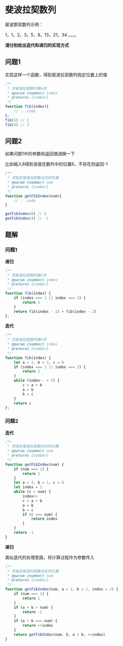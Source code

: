 # 斐波拉契数列

斐波那契数列示例： 

1，1，2，3，5，8，13，21，34 。。。。

**请分别给出迭代和递归的实现方式**

## 问题1
实现这样一个函数，得到斐波拉契数列指定位置上的值

```js
/**
 * 求斐波拉契数列第n项
 * @param {number} index 
 * @returns {number}
 */
function fib(index){
    // ...code
};
fib(1) // 1
fib(4) // 3
```

## 问题2
如果问题1中的参数和返回值调换一下

比如输入8得到该值在数列中的位置6，不存在则返回-1

```js
/**
 * 求指定斐波拉契数对应的位置
 * @param {number} num 
 * @returns {number}
 */
function getFibIndex(num){
    // ...code
}

getFibIndex(8) // 6
getFibIndex(4) // -1
```

## 题解
### 问题1

**递归**
```js
/**
 * 求斐波拉契数列第n项
 * @param {number} index 
 * @returns {number}
 */
function fib(index) {
    if (index === 1 || index === 2) {
        return 1
    }
    return fib(index - 1) + fib(index - 2)
};
```

**迭代**
```js
/**
 * 求斐波拉契数列第n项
 * @param {number} index 
 * @returns {number}
 */
function fib(index) {
    let a = 1, b = 1, c = 0
    if (index === 1 || index === 2) {
        return 1
    }
    while (index-- > 2) {
        c = a + b
        a = b
        b = c
    }
    return c
};
```

### 问题2

**迭代**
```js
/**
 * 求指定斐波拉契数对应的位置
 * @param {number} num 
 * @returns {number}
 */
function getFibIndex(num) {
    if (num === 1) {
        return 1
    }
    let a = 1, b = 1, c = 0
    let index = 2
    while (c < num) {
        index++
        c = a + b
        a = b
        b = c
        if (c === num) {
            return index
        }
    }
    return -1
}
```

**递归**

类似迭代的处理思路，将计算过程作为参数传入
```js
/**
 * 求指定斐波拉契数对应的位置
 * @param {number} num 
 * @returns {number}
 */
function getFibIndex(num, a = 1, b = 1, index = 2) {
    if (num === 1) {
        return 1
    }
    if (a + b > num) {
        return -1
    }
    if (a + b === num) {
        return ++index
    }
    return getFibIndex(num, b, a + b, ++index)
}
```